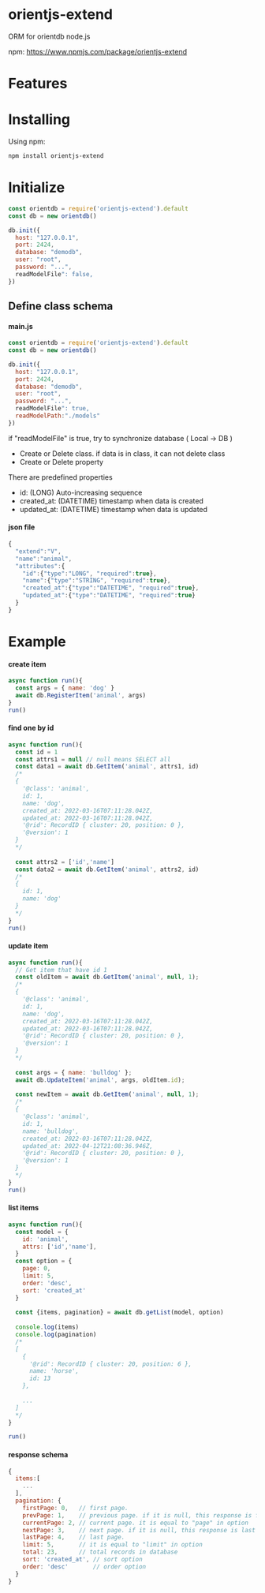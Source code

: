 # orientjs-extend
ORM for orientdb node.js

npm: https://www.npmjs.com/package/orientjs-extend

# Features

# Installing
Using npm:
``` bash
npm install orientjs-extend
```

# Initialize

``` js
const orientdb = require('orientjs-extend').default
const db = new orientdb()

db.init({
  host: "127.0.0.1",
  port: 2424,
  database: "demodb",
  user: "root",
  password: "...",
  readModelFile": false,
})
```

## Define class schema

#### main.js

``` js
const orientdb = require('orientjs-extend').default
const db = new orientdb()

db.init({
  host: "127.0.0.1",
  port: 2424,
  database: "demodb",
  user: "root",
  password: "...",
  readModelFile": true,
  readModelPath:"./models"
})
```

if "readModelFile" is true, try to synchronize database ( Local -> DB )
- Create or Delete class. if data is in class, it can not delete class
- Create or Delete property

There are predefined properties
- id: (LONG) Auto-increasing sequence
- created_at: (DATETIME) timestamp when data is created
- updated_at: (DATETIME) timestamp when data is updated


#### json file

``` js
{
  "extend":"V",
  "name":"animal",
  "attributes":{
    "id":{"type":"LONG", "required":true},
    "name":{"type":"STRING", "required":true},
    "created_at":{"type":"DATETIME", "required":true},
    "updated_at":{"type":"DATETIME", "required":true}
  }
}
```


# Example

#### create item
``` js
async function run(){
  const args = { name: 'dog' }
  await db.RegisterItem('animal', args)
}
run()
```

#### find one by id

``` js
async function run(){
  const id = 1
  const attrs1 = null // null means SELECT all
  const data1 = await db.GetItem('animal', attrs1, id)
  /*
  {
    '@class': 'animal',
    id: 1,
    name: 'dog',
    created_at: 2022-03-16T07:11:28.042Z,
    updated_at: 2022-03-16T07:11:28.042Z,
    '@rid': RecordID { cluster: 20, position: 0 },
    '@version': 1
  }
  */
  
  const attrs2 = ['id','name']
  const data2 = await db.GetItem('animal', attrs2, id)
  /*
  {
    id: 1,
    name: 'dog'
  }
  */
}
run()
```


#### update item
``` js
async function run(){
  // Get item that have id 1
  const oldItem = await db.GetItem('animal', null, 1);
  /*
  {
    '@class': 'animal',
    id: 1,
    name: 'dog',
    created_at: 2022-03-16T07:11:28.042Z,
    updated_at: 2022-03-16T07:11:28.042Z,
    '@rid': RecordID { cluster: 20, position: 0 },
    '@version': 1
  }
  */
  
  const args = { name: 'bulldog' };
  await db.UpdateItem('animal', args, oldItem.id);
  
  const newItem = await db.GetItem('animal', null, 1);
  /*
  {
    '@class': 'animal',
    id: 1,
    name: 'bulldog',
    created_at: 2022-03-16T07:11:28.042Z,
    updated_at: 2022-04-12T21:08:36.946Z,
    '@rid': RecordID { cluster: 20, position: 0 },
    '@version': 1
  }
  */
}
run()
```

#### list items

``` js
async function run(){
  const model = {
    id: 'animal',
    attrs: ['id','name'],
  }
  const option = {
    page: 0,
    limit: 5,
    order: 'desc',
    sort: 'created_at'
  }
  
  const {items, pagination} = await db.getList(model, option)
  
  console.log(items)
  console.log(pagination)
  /*
  [
    {
      '@rid': RecordID { cluster: 20, position: 6 },
      name: 'horse',
      id: 13
    },
    
    ...
  ]
  */
}

run()
```


#### response schema

``` js
{
  items:[
    ...
  ],
  pagination: {
    firstPage: 0,   // first page. 
    prevPage: 1,    // previous page. if it is null, this response is first page
    currentPage: 2, // current page. it is equal to "page" in option
    nextPage: 3,    // next page. if it is null, this response is last page or over it
    lastPage: 4,    // last page.
    limit: 5,       // it is equal to "limit" in option
    total: 23,      // total records in database
    sort: 'created_at', // sort option
    order: 'desc'       // order option
  }
}
```
